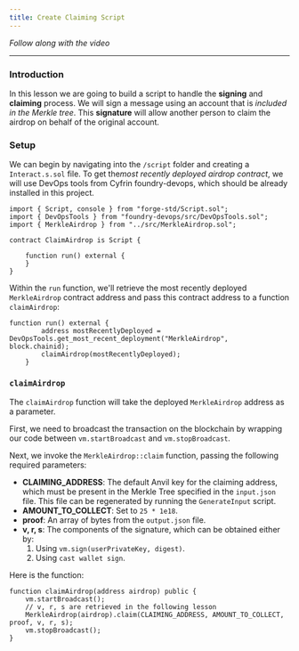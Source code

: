 ```yaml
---
title: Create Claiming Script
---
```


_Follow along with the video_

---

### Introduction

In this lesson we are going to build a script to handle the **signing** and **claiming** process. We will sign a message using an account that is _included in the Merkle tree_. This **signature** will allow another person to claim the airdrop on behalf of the original account.

### Setup

We can begin by navigating into the `/script` folder and creating a `Interact.s.sol` file. To get the*most recently deployed airdrop contract*, we will use DevOps tools from Cyfrin foundry-devops, which should be already installed in this project.

```solidity
import { Script, console } from "forge-std/Script.sol";
import { DevOpsTools } from "foundry-devops/src/DevOpsTools.sol";
import { MerkleAirdrop } from "../src/MerkleAirdrop.sol";

contract ClaimAirdrop is Script {

    function run() external {
    }
}
```

Within the `run` function, we'll retrieve the most recently deployed `MerkleAirdrop` contract address and pass this contract address to a function `claimAirdrop`:

```solidity
function run() external {
        address mostRecentlyDeployed = DevOpsTools.get_most_recent_deployment("MerkleAirdrop", block.chainid);
        claimAirdrop(mostRecentlyDeployed);
    }
```

### `claimAirdrop`

The `claimAirdrop` function will take the deployed `MerkleAirdrop` address as a parameter.

First, we need to broadcast the transaction on the blockchain by wrapping our code between `vm.startBroadcast` and `vm.stopBroadcast`.

Next, we invoke the `MerkleAirdrop::claim` function, passing the following required parameters:

- **CLAIMING_ADDRESS**: The default Anvil key for the claiming address, which must be present in the Merkle Tree specified in the `input.json` file. This file can be regenerated by running the `GenerateInput` script.
- **AMOUNT_TO_COLLECT**: Set to `25 * 1e18`.
- **proof**: An array of bytes from the `output.json` file.
- **v, r, s**: The components of the signature, which can be obtained either by:
  1. Using `vm.sign(userPrivateKey, digest)`.
  2. Using `cast wallet sign`.

Here is the function:

```solidity
function claimAirdrop(address airdrop) public {
    vm.startBroadcast();
    // v, r, s are retrieved in the following lesson
    MerkleAirdrop(airdrop).claim(CLAIMING_ADDRESS, AMOUNT_TO_COLLECT, proof, v, r, s);
    vm.stopBroadcast();
}
```
